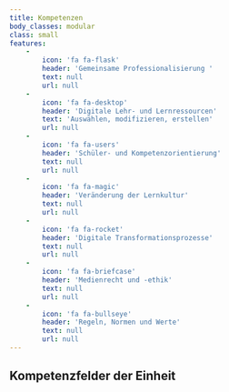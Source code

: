 ```yaml
---
title: Kompetenzen
body_classes: modular
class: small
features:
    -
        icon: 'fa fa-flask'
        header: 'Gemeinsame Professionalisierung '
        text: null
        url: null
    -
        icon: 'fa fa-desktop'
        header: 'Digitale Lehr- und Lernressourcen'
        text: 'Auswählen, modifizieren, erstellen'
        url: null
    -
        icon: 'fa fa-users'
        header: 'Schüler- und Kompetenzorientierung'
        text: null
        url: null
    -
        icon: 'fa fa-magic'
        header: 'Veränderung der Lernkultur'
        text: null
        url: null
    -
        icon: 'fa fa-rocket'
        header: 'Digitale Transformationsprozesse'
        text: null
        url: null
    -
        icon: 'fa fa-briefcase'
        header: 'Medienrecht und -ethik'
        text: null
        url: null
    -
        icon: 'fa fa-bullseye'
        header: 'Regeln, Normen und Werte'
        text: null
        url: null
---
```


## Kompetenzfelder der Einheit
